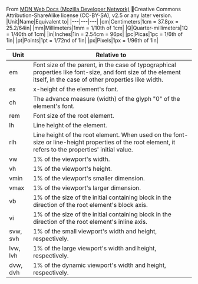 From [MDN Web Docs (Mozilla Developer Network)](https://developer.mozilla.org/en-US/docs/Learn/CSS/Building_blocks/Values_and_units)
&#127246;Creative Commons Attribution-ShareAlike license (CC-BY-SA), v2.5 or any later version.
|Unit|Name|Equivalent to|
|---|---|---|
|cm|Centimeters|1cm = 37.8px = 25.2/64in|
|mm|Millimeters|1mm = 1/10th of 1cm|
|Q|Quarter-millimeters|1Q = 1/40th of 1cm|
|in|Inches|1in = 2.54cm = 96px|
|pc|Picas|1pc = 1/6th of 1in|
|pt|Points|1pt = 1/72nd of 1in|
|px|Pixels|1px = 1/96th of 1in|

|Unit|Relative to|
|---|---
|em|Font size of the parent, in the case of typographical properties like font-size, and font size of the element itself, in the case of other properties like width.|
|ex|x-height of the element's font.|
|ch|The advance measure (width) of the glyph "0" of the element's font.|
|rem|Font size of the root element.|
|lh|Line height of the element.|
|rlh|Line height of the root element. When used on the font-size or line-height properties of the root element, it refers to the properties' initial value.|
|vw|1% of the viewport's width.|
|vh|1% of the viewport's height.|
|vmin|1% of the viewport's smaller dimension.|
|vmax|1% of the viewport's larger dimension.|
|vb|1% of the size of the initial containing block in the direction of the root element's block axis.|
|vi|1% of the size of the initial containing block in the direction of the root element's inline axis.|
|svw, svh|1% of the small viewport's width and height, respectively.|
|lvw, lvh|1% of the large viewport's width and height, respectively.|
|dvw, dvh|1% of the dynamic viewport's width and height, respectively.|
